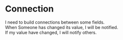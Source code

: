 ﻿# Connection
I need to build connections between some fields.  
When Someone has changed its value, I will be notified.  
If my value have changed, I will notify others.
